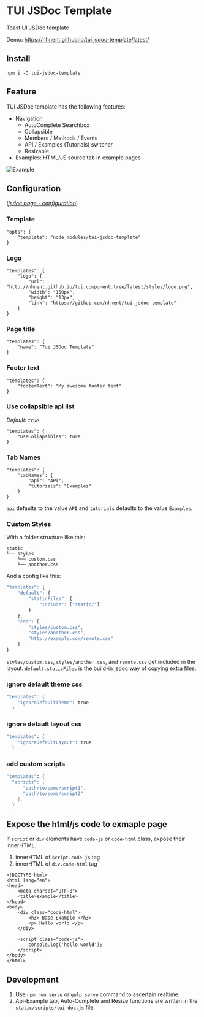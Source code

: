# TUI JSDoc Template
Toast UI JSDoc template

Demo: https://nhnent.github.io/tui.jsdoc-template/latest/

## Install

```
npm i -D tui-jsdoc-template
```

## Feature

TUI JSDoc template has the following features:

* Navigation:
  * AutoComplete Searchbox
  * Collapsible
  * Members / Methods / Events
  * API / Examples (Tutorials) switcher
  * Resizable
* Examples: HTML/JS source tab in example pages

![Example](https://cloud.githubusercontent.com/assets/12269563/20049432/69d2ed42-a506-11e6-980e-53b991e5ee5b.png)

## Configuration

([*jsdoc page - configuration*](http://usejsdoc.org/about-configuring-jsdoc.html#incorporating-command-line-options-into-the-configuration-file))

### Template

```
"opts": {
    "template": "node_modules/tui-jsdoc-template"
}
```

### Logo

```
"templates": {
    "logo": {
        "url": "http://nhnent.github.io/tui.component.tree/latest/styles/logo.png",
        "width": "150px",
        "height": "13px",
        "link": "https://github.com/nhnent/tui.jsdoc-template"
    }
}
```

### Page title

```
"templates": {
    "name": "Tui JSDoc Template"
}
```

### Footer text

```
"templates": {
    "footerText": "My awesome footer text"
}
```

### Use collapsible api list

*Default: `true`*
```
"templates": {
    "useCollapsibles": ture
}
```

### Tab Names

```
"templates": {
    "tabNames": {
        "api": "API",
        "tutorials": "Examples"
    }
}
```

`api` defaults to the value `API` and `tutorials` defaults to the value `Examples`.

### Custom Styles

With a folder structure like this:
```
static
└── styles
    └── custom.css
    └── another.css
```
And a config like this:
```js
"templates": {
    "default": {
        "staticFiles": {
            "include": ["static/"]
        }
    },
    "css": [
        "styles/custom.css",
        "styles/another.css",
        "http://example.com/remote.css"
    ]
}
```

`styles/custom.css`, `styles/another.css`, and `remote.css` get included in the layout.
`default.staticFiles` is the build-in jsdoc way of copying extra files.

### ignore default theme css
```s
"templates": {
    "ignoreDefaultTheme": true
  }
```
### ignore default layout css
```s
"templates": {
    "ignoreDefaultLayout": true
  }
```

### add custom scripts
```s
"templates": {
  "scripts": [
      "path/to/some/script1",
      "path/to/some/script2"
    ],
  }
```
## Expose the html/js code to exmaple page

If `script` or `div` elements have `code-js` or `code-html` class, expose their innerHTML.

1. innerHTML of `script.code-js` tag
2. innerHTML of `div.code-html` tag

```
<!DOCTYPE html>
<html lang="en">
<head>
    <meta charset="UTF-8">
    <title>example</title>
</head>
<body>
    <div class="code-html">
        <h3> Base Example </h3>
        <p> Hello world </p>
    </div>

    <script class="code-js">
        console.log('hello world');
    </script>
</body>
</html>

```

## Development

1. Use `npm run serve` or `gulp serve` command to ascertain realtime.
3. Api-Example tab, Auto-Complete and Resize functions are written in the `static/scripts/tui-doc.js` file.
